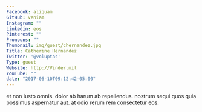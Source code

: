 ```yaml
---
Facebook: aliquam
GitHub: veniam
Instagram: ""
Linkedin: eos
Pinterest: ""
Pronouns: ""
Thumbnail: img/guest/chernandez.jpg
Title: Catherine Hernandez
Twitter: '@voluptas'
Type: guest
Website: http://Vinder.mil
YouTube: ""
date: "2017-06-10T09:12:42-05:00"
---
```

et non iusto omnis. dolor ab harum ab repellendus. nostrum sequi quos quia possimus aspernatur aut. at odio rerum rem consectetur eos.

